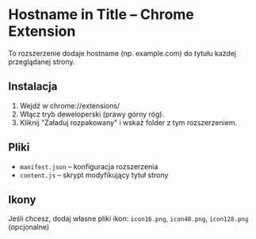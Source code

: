 # Hostname in Title – Chrome Extension

To rozszerzenie dodaje hostname (np. example.com) do tytułu każdej przeglądanej strony.

## Instalacja

1. Wejdź w chrome://extensions/
2. Włącz tryb deweloperski (prawy górny róg).
3. Kliknij "Załaduj rozpakowany" i wskaż folder z tym rozszerzeniem.

## Pliki
- `manifest.json` – konfiguracja rozszerzenia
- `content.js` – skrypt modyfikujący tytuł strony

## Ikony
Jeśli chcesz, dodaj własne pliki ikon: `icon16.png`, `icon48.png`, `icon128.png` (opcjonalne)
